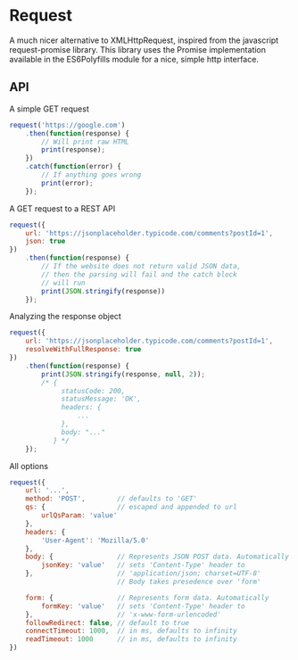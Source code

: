 # Request

A much nicer alternative to XMLHttpRequest, inspired from the javascript request-promise library. This library uses the Promise implementation available in the ES6Polyfills module for a nice, simple http interface.

## API

A simple GET request

```js
request('https://google.com')
    .then(function(response) {
        // Will print raw HTML
        print(response);
    })
    .catch(function(error) {
        // If anything goes wrong
        print(error);
    });
```

A GET request to a REST API

```js
request({
    url: 'https://jsonplaceholder.typicode.com/comments?postId=1',
    json: true
})
    .then(function(response) {
        // If the website does not return valid JSON data, 
        // then the parsing will fail and the catch block
        // will run
        print(JSON.stringify(response))
    });
```

Analyzing the response object

```js
request({
    url: 'https://jsonplaceholder.typicode.com/comments?postId=1',
    resolveWithFullResponse: true
})
    .then(function(response) {
        print(JSON.stringify(response, null, 2));
        /* {
             statusCode: 200,
             statusMessage: 'OK',
             headers: {
                 ...
             },
             body: "..."
           } */
    });
```

All options

```js
request({
    url: '...',
    method: 'POST',        // defaults to 'GET'
    qs: {                  // escaped and appended to url
        urlQsParam: 'value'
    },
    headers: {
        'User-Agent': 'Mozilla/5.0'
    },
    body: {                // Represents JSON POST data. Automatically
        jsonKey: 'value'   // sets 'Content-Type' header to 
    },                     // 'application/json; charset=UTF-8'
                           // Body takes presedence over 'form'

    form: {                // Represents form data. Automatically
        formKey: 'value'   // sets 'Content-Type' header to 
    },                     // 'x-www-form-urlencoded'
    followRedirect: false, // default to true
    connectTimeout: 1000,  // in ms, defaults to infinity
    readTimeout: 1000      // in ms, defaults to infinity
})
```
